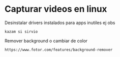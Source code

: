 



# Capturar videos en linux

Desinstalar drivers instalados para apps inutiles ej obs

    kazam si sirvio


Remover background o cambiar de color

    https://www.fotor.com/features/background-remover


    
    

